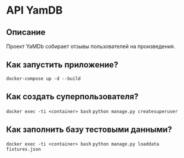 # API YamDB

## Описание
Проект YaMDb собирает отзывы пользователей на произведения.

## Как запустить приложение?
`docker-compose up -d --build`

## Как создать суперпользователя?
`docker exec -ti <container> bash`
`python manage.py createsuperuser`

## Как заполнить базу тестовыми данными?
`docker exec -ti <container> bash`
`python manage.py loaddata fixtures.json`